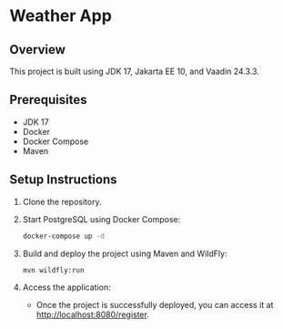 # Weather App

## Overview
This project is built using JDK 17, Jakarta EE 10, and Vaadin 24.3.3.

## Prerequisites
- JDK 17
- Docker
- Docker Compose
- Maven

## Setup Instructions
1. Clone the repository.

2. Start PostgreSQL using Docker Compose:
    ```bash
    docker-compose up -d
    ```

3. Build and deploy the project using Maven and WildFly:
    ```bash
    mvn wildfly:run
    ```

4. Access the application:
    - Once the project is successfully deployed, you can access it at [http://localhost:8080/register](http://localhost:8080/register).
